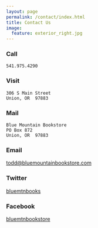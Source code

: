 ```yaml
---
layout: page
permalink: /contact/index.html
title: Contact Us
image:
  feature: exterior_right.jpg
---
```


### Call

    541.975.4290

### Visit

    306 S Main Street
    Union, OR  97883

### Mail

    Blue Mountain Bookstore
    PO Box 872
    Union, OR  97883

### Email

<a id="mail" href="mailto:{{ site.owner.email }}">todd@bluemountainbookstore.com</a>

### Twitter

[bluemtnbooks](https://twitter.com/bluemtnbooks)

### Facebook

[bluemtnbookstore](https://www.facebook.com/bluemtnbookstore)
<p>
